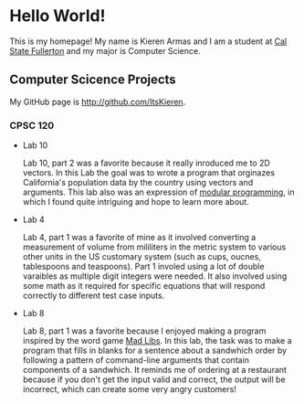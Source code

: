 
# Hello World!

This is my homepage! My name is Kieren Armas and I am a student at [Cal State Fullerton](http://www.fullerton.edu/) and my major is Computer Science.

## Computer Scicence Projects

My GitHub page is http://github.com/ItsKieren.

### CPSC 120

* Lab 10
   
    Lab 10, part 2 was a favorite because it really inroduced me to 2D vectors. In this Lab the goal was to wrote a program that orginazes California's population data by the country using vectors and arguments. This lab also was an expression of [modular programming](https://en.wikipedia.org/wiki/Modular_programming), in which I found quite intriguing and hope to learn more about.

* Lab 4

    Lab 4, part 1 was a favorite of mine as it involved converting a measurement of volume from mililiters in the metric system to various other units in the US customary system (such as cups, oucnes, tablespoons and teaspoons). Part 1 involed using a lot of double varaibles as multiple digit integers were needed. It also involved using some math as it required for specific equations that will respond correctly to different test case inputs.

* Lab 8

    Lab 8, part 1 was a favorite because I enjoyed making a program inspired by the word game [Mad Libs](https://en.wikipedia.org/wiki/Mad_Libs). In this lab, the task was to make a program that fills in blanks for a sentence about a sandwhich order by following a pattern of command-line arguments that contain components of a sandwhich. It reminds me of ordering at a restaurant because if you don't get the input valid and correct, the output will be incorrect, which can create some very angry customers!

